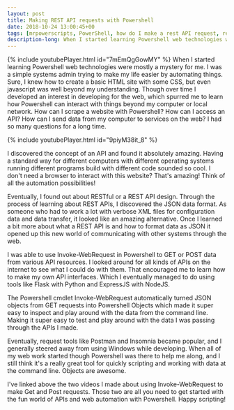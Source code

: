 ```yaml
---
layout: post
title: Making REST API requests with Powershell
date: 2018-10-24 13:00:45+00
tags: [mrpowerscripts, PowerShell, how do I make a rest API request, restful API, make rest API request in Powershell, Powershell API request]
description-long: When I started learning Powershell web technologies were much of a mystery for me. I was a simple systems admin trying to make my life easier by automating things. Sure, I knew how to create a simple HTML site with some CSS, but even basic javascript was well beyond my understanding. Though over time I developed an interest in developing for the web, which spurred me to learn how Powershell can interact with things beyond my computer or local network. How can I scrape a website with Powershell? How can I access an API? How can I send data from my computer to services on the web? I had so many questions for a long time. 
---
```


{% include youtubePlayer.html id="7mEmQgGowMY" %}
When I started learning Powershell web technologies were mostly a mystery for me. I was a simple systems admin trying to make my life easier by automating things. Sure, I knew how to create a basic HTML site with some CSS, but even javascript was well beyond my understanding. Though over time I developed an interest in developing for the web, which spurred me to learn how Powershell can interact with things beyond my computer or local network. How can I scrape a website with Powershell? How can I access an API? How can I send data from my computer to services on the web? I had so many questions for a long time. 

{% include youtubePlayer.html id="9piyM38it_8" %}

I discovered the concept of an API and found it absolutely amazing. Having a standard way for different computers with different operating systems running different programs build with different code sounded so cool. I don't need a browser to interact with this website? That's amazing! Think of all the automation possibilities! 

Eventually, I found out about RESTful or a REST API design. Through the process of learning about REST APIs, I discovered the JSON data format. As someone who had to work a lot with verbose XML files for configuration data and data transfer, it looked like an amazing alternative.  Once I learned a bit more about what a REST API is and how to format data as JSON it opened up this new world of communicating with other systems through the web.

I was able to use Invoke-WebRequest in Powershell to GET or POST data from various API resources. I looked around for all kinds of APIs on the internet to see what I could do with them. That encouraged me to learn how to make my own API interfaces. Which I eventually managed to do using tools like Flask with Python and ExpressJS with NodeJS.

The Powershell cmdlet Invoke-WebRequest automatically turned JSON objects from GET requests into Powershell Objects which made it super easy to inspect and play around with the data from the command line. Making it super easy to test and play around with the data I was passing through the APIs I made. 

Eventually, request tools like Postman and Insomnia became popular, and I generally steered away from using Windows while developing. When all of my web work started though Powershell was there to help me along, and I still think it's a really great tool for quickly scripting and working with data at the command line. Objects are awesome.

I've linked above the two videos I made about using Invoke-WebRequest to make Get and Post requests. Those two are all you need to get started with the fun world of APIs and web automation with Powershell. Happy scripting!


